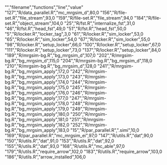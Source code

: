 "","filename","functions","line","value"
"127","R/data_parallel.R","mc_mrgsim_d",80,0
"156","R/file-set.R","file_stream",93,0
"159","R/file-set.R","file_stream",94,0
"184","R/file-set.R","object_stream",104,0
"25","R/fst.R","internalize_fst",31,0
"46","R/fst.R","head_fst",49,0
"51","R/fst.R","head_fst",50,0
"5","R/locker.R","locker_tag",3,0
"61","R/locker.R","sim_locker",53,0
"65","R/locker.R","sim_locker",54,0
"67","R/locker.R","sim_locker",55,0
"98","R/locker.R","setup_locker",66,0
"100","R/locker.R","setup_locker",67,0
"111","R/locker.R","setup_locker",73,0
"137","R/locker.R","setup_locker",84,0
"189","R/mrgsim-bg.R","bg_mrgsim_d",107,0
"202","R/mrgsim-bg.R","bg_mrgsim_d",115,0
"204","R/mrgsim-bg.R","bg_mrgsim_d",118,0
"210","R/mrgsim-bg.R","bg_mrgsim_d",128,0
"241","R/mrgsim-bg.R","bg_mrgsim_apply",172,0
"242","R/mrgsim-bg.R","bg_mrgsim_apply",173,0
"243","R/mrgsim-bg.R","bg_mrgsim_apply",174,0
"244","R/mrgsim-bg.R","bg_mrgsim_apply",175,0
"245","R/mrgsim-bg.R","bg_mrgsim_apply",176,0
"246","R/mrgsim-bg.R","bg_mrgsim_apply",177,0
"247","R/mrgsim-bg.R","bg_mrgsim_apply",178,0
"248","R/mrgsim-bg.R","bg_mrgsim_apply",179,0
"249","R/mrgsim-bg.R","bg_mrgsim_apply",180,0
"250","R/mrgsim-bg.R","bg_mrgsim_apply",181,0
"251","R/mrgsim-bg.R","bg_mrgsim_apply",182,0
"252","R/mrgsim-bg.R","bg_mrgsim_apply",183,0
"15","R/par_parallel.R",".simi",10,0
"169","R/par_parallel.R","mc_mrgsim_ei",97,0
"147","R/utils.R","dat",90,0
"150","R/utils.R","dat",91,0
"153","R/utils.R","dat",92,0
"155","R/utils.R","dat",93,0
"168","R/utils.R","mc_able",97,0
"179","R/utils.R","require_arrow",102,0
"183","R/utils.R","require_arrow",103,0
"186","R/utils.R","arrow_installed",106,0
